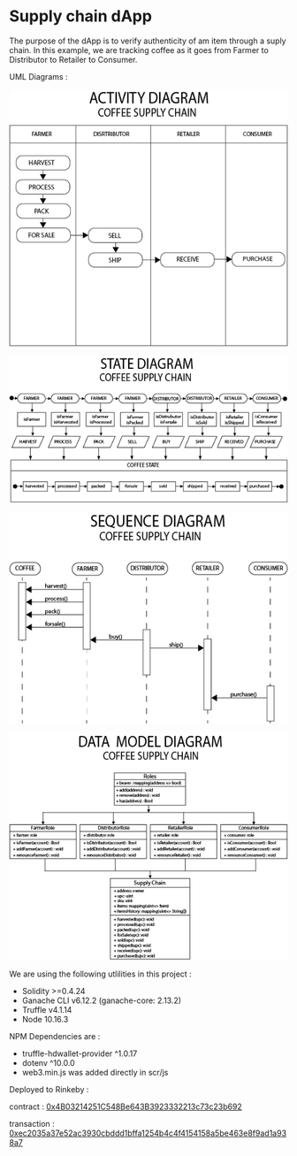 # Supply chain dApp

The purpose of the dApp is to verify authenticity of am item through a suply chain. In this example, we are tracking coffee as it goes from Farmer to Distributor to Retailer to Consumer.

UML Diagrams :

![Activity](https://github.com/kdjordan/supplyChain/blob/main/UML/Activity.png)  

![State](https://github.com/kdjordan/supplyChain/blob/main/UML/State.png) 

![Sequence](https://github.com/kdjordan/supplyChain/blob/main/UML/Sequence.png) 

![Data  Model](https://github.com/kdjordan/supplyChain/blob/main/UML/Data-Model.png) 


We are using the following utlilities in this project :
* Solidity >=0.4.24
* Ganache CLI v6.12.2 (ganache-core: 2.13.2)
* Truffle v4.1.14
* Node 10.16.3

NPM Dependencies are :
* truffle-hdwallet-provider ^1.0.17
* dotenv ^10.0.0
* web3.min.js was added directly in scr/js 

Deployed to Rinkeby :

contract : [0x4B03214251C548Be643B3923332213c73c23b692](https://rinkeby.etherscan.io/address/0x4b03214251c548be643b3923332213c73c23b692) 

transaction : 
[0xec2035a37e52ac3930cbddd1bffa1254b4c4f4154158a5be463e8f9ad1a938a7](https://rinkeby.etherscan.io/tx/0xec2035a37e52ac3930cbddd1bffa1254b4c4f4154158a5be463e8f9ad1a938a7) 

